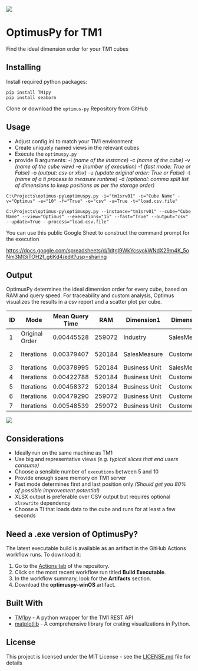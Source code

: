 
![](https://github.com/cubewise-code/optimus-py/blob/master/images/logo.png)

# OptimusPy for TM1

Find the ideal dimension order for your TM1 cubes

## Installing

Install required python packages:
```
pip install TM1py
pip install seaborn
```

Clone or download the `optimus-py` Repository from GitHub


## Usage

* Adjust config.ini to match your TM1 environment
* Create uniquely named views in the relevant cubes
* Execute the `optimuspy.py` 
* provide 8 arguments: 
    -i _(name of the instance)_ 
    -c _(name of the cube)_ 
    -v _(name of the cube view)_ 
    -e _(number of execution)_ 
    -f _(fast mode: True or False)_
    -o _(output: csv or xlsx)_ 
    -u _(update original order: True or False)_
    -t _(name of a ti process to measure runtime)_
    -d _(optional: comma split list of dimensions to keep positions as per the storage order)_

```
C:\Projects\optimus-py\optimuspy.py -i="tm1srv01" -c="Cube Name" -v="Optimus" -e="10" -f="True" -o="csv" -u=True -t="load.csv.file"
```

```
C:\Projects\optimus-py\optimuspy.py --instance="tm1srv01" --cube="Cube Name" --view="Optimus" --executions="15" --fast="True" --output="csv" --update=True --process="load.csv.file"
```

You can use this public Google Sheet to construct the command prompt for the execution

https://docs.google.com/spreadsheets/d/1dtgl9WkYcsyokWNdX29m4K_5oNm3MI3iTOH2f_g6Kd4/edit?usp=sharing

## Output

OptimusPy determines the ideal dimension order for every cube, based on RAM and query speed.
For traceability and custom analysis, Optimus visualizes the results in a csv report and a scatter plot per cube.


|ID |Mode          |Mean Query Time|RAM   |Dimension1   |Dimension2  |Dimension3  |Dimension4  |Dimension5   |Dimension6  |Dimension7|Dimension8|Dimension9   |
|---|--------------|---------------|------|-------------|------------|------------|------------|-------------|------------|----------|----------|-------------|
|1  |Original Order|0.00445528     |259072|Industry     |SalesMeasure|Product     |Executive   |Business Unit|Customer    |Version   |State     |Time         |
|2  |Iterations    |0.00379407     |520184|SalesMeasure |Customer    |Executive   |Industry    |Product      |State       |Time      |Version   |Business Unit|
|3  |Iterations    |0.00378995     |520184|Business Unit|SalesMeasure|Executive   |Industry    |Product      |State       |Time      |Version   |Customer     |
|4  |Iterations    |0.00422788     |520184|Business Unit|Customer    |SalesMeasure|Industry    |Product      |State       |Time      |Version   |Executive    |
|5  |Iterations    |0.00458372     |520184|Business Unit|Customer    |Executive   |SalesMeasure|Product      |State       |Time      |Version   |Industry     |
|6  |Iterations    |0.00479290     |259072|Business Unit|Customer    |Executive   |Industry    |SalesMeasure |State       |Time      |Version   |Product      |
|7  |Iterations    |0.00548539     |259072|Business Unit|Customer    |Executive   |Industry    |Product      |SalesMeasure|Time      |Version   |State        |

![](https://github.com/cubewise-code/optimus-py/blob/master/images/scatter_plot.png)

## Considerations
- Ideally run on the same machine as TM1
- Use big and representative views _(e.g. typical slices that end users consume)_
- Choose a sensible number of `executions` between 5 and 10
- Provide enough spare memory on TM1 server
- Fast mode determines first and last position only _(Should get you 80% of possible improvement potential)_
- XLSX output is preferable over CSV output but requires optional `xlsxwrite` dependency
- Choose a TI that loads data to the cube and runs for at least a few seconds

## Need a .exe version of OptimusPy?

The latest executable build is available as an artifact in the GitHub Actions workflow runs. To download it:

1. Go to the [Actions tab](https://github.com/cubewise-code/optimus-py/actions) of the repository.
2. Click on the most recent workflow run titled **Build Executable**.
3. In the workflow summary, look for the **Artifacts** section.
4. Download the **optimuspy-winOS** artifact.

## Built With

* [TM1py](https://github.com/cubewise-code/TM1py) - A python wrapper for the TM1 REST API
* [matplotlib](https://github.com/matplotlib/matplotlib) - A comprehensive library for crating visualizations in Python.


## License

This project is licensed under the MIT License - see the [LICENSE.md](LICENSE.md) file for details
